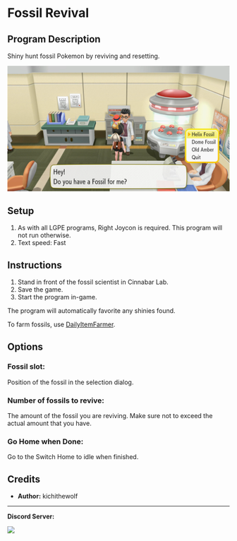 # Fossil Revival

## Program Description

Shiny hunt fossil Pokemon by reviving and resetting.

<img src="images/FossilRevival-0.png">

## Setup

1. As with all LGPE programs, Right Joycon is required. This program will not run otherwise.
2. Text speed: Fast

## Instructions

1. Stand in front of the fossil scientist in Cinnabar Lab.
2. Save the game.
3. Start the program in-game.

The program will automatically favorite any shinies found.

To farm fossils, use [DailyItemFarmer](DailyItemFarmer.md).

## Options

### Fossil slot:

Position of the fossil in the selection dialog.

### Number of fossils to revive:

The amount of the fossil you are reviving. Make sure not to exceed the actual amount that you have.

### Go Home when Done:

Go to the Switch Home to idle when finished.


## Credits

- **Author:** kichithewolf


<hr>

**Discord Server:** 

[<img src="https://canary.discordapp.com/api/guilds/695809740428673034/widget.png?style=banner2">](https://discord.gg/cQ4gWxN)
